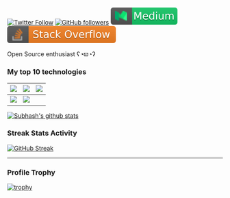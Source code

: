 [![Twitter Follow](https://img.shields.io/twitter/follow/subh__singh?style=social)](https://twitter.com/intent/follow?screen_name=subh_singh) 
[![GitHub followers](https://img.shields.io/github/followers/subh007?label=Follow&style=social)](https://github.com/subh007) 
[![Medium](https://github.com/subh007/subh007/blob/main/medium.svg)](https://medium.com/@subh__singh) 
[![Stackoverflow](https://github.com/subh007/subh007/blob/main/stackoverflow.svg)](https://stackoverflow.com/users/844409/subhash-kumar-singh)


Open Source enthusiast ʕ◔ϖ◔ʔ


### My top 10 technologies


|![](https://img.shields.io/badge/go-%2300ADD8.svg?style=for-the-badge&logo=go&logoColor=white)|![](https://img.shields.io/badge/python-3670A0?style=for-the-badge&logo=python&logoColor=ffdd54)|![](https://img.shields.io/badge/java-%23ED8B00.svg?style=for-the-badge&logo=openjdk&logoColor=white)
|---|---|---|
|![](https://img.shields.io/badge/kubernetes-%23326ce5.svg?style=for-the-badge&logo=kubernetes&logoColor=white)|![](https://img.shields.io/badge/git-%23F05033.svg?style=for-the-badge&logo=git&logoColor=white)|




[![Subhash's github stats](https://github-readme-stats.vercel.app/api?username=subh007&show_icons=true&title_color=fff&icon_color=79ff97&text_color=9f9f9f&bg_color=151515&count_private=true)](https://github.com/subh007)

### Streak Stats Activity
[![GitHub Streak](http://github-readme-streak-stats.herokuapp.com?user=subh007&theme=default&date_format=M%20j%5B%2C%20Y%5D)](https://git.io/streak-stats)



---

### Profile Trophy
[![trophy](https://github-profile-trophy.vercel.app/?username=subh007&theme=flat&no-bg=true&no-frame=true&column=8&margin-w=15&margin-h=15&rank=SSS,SS,S,AAA,AA,A,B,C,SECRET)](https://github.com/subh007/github-profile-trophy#about-rank)
